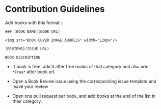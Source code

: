 Contribution Guidelines
====

Add books with this format :

```
### [BOOK NAME](BOOK URL)

<img src="BOOK COVER IMAGE ADDRESS" width="120px"/>

[REVIEWS](ISSUE URL)

BOOK DESCRIPTION
```

* If book is free, add it after free books of that category and also add `*Free*` after book url.

* Open a Book Review issue using the corresponding issue template and leave your review

* Open one pull request per book, and add books at the end of the list in their category.